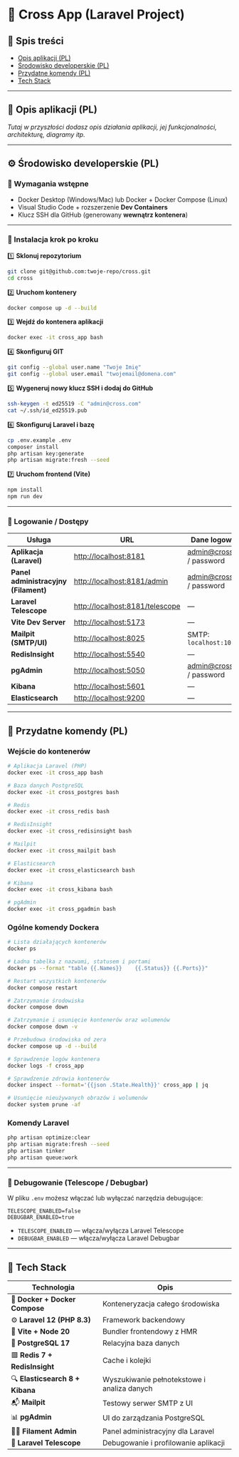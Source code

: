 # 🚀 Cross App (Laravel Project)

## 🧭 Spis treści

-   [Opis aplikacji (PL)](#-opis-aplikacji-pl)
-   [Środowisko developerskie (PL)](#️-środowisko-developerskie-pl)
-   [Przydatne komendy (PL)](#-przydatne-komendy-pl)
-   [Tech Stack](#-tech-stack)

---

## 📌 Opis aplikacji (PL)

_Tutaj w przyszłości dodasz opis działania aplikacji, jej funkcjonalności, architekturę, diagramy itp._

---

## ⚙️ Środowisko developerskie (PL)

### 🧱 Wymagania wstępne

-   Docker Desktop (Windows/Mac) lub Docker + Docker Compose (Linux)
-   Visual Studio Code + rozszerzenie **Dev Containers**
-   Klucz SSH dla GitHub (generowany **wewnątrz kontenera**)

---

### 🧩 Instalacja krok po kroku

1️⃣ **Sklonuj repozytorium**

```bash
git clone git@github.com:twoje-repo/cross.git
cd cross
```

2️⃣ **Uruchom kontenery**

```bash
docker compose up -d --build
```

3️⃣ **Wejdź do kontenera aplikacji**

```bash
docker exec -it cross_app bash
```

4️⃣ **Skonfiguruj GIT**

```bash
git config --global user.name "Twoje Imię"
git config --global user.email "twojemail@domena.com"
```

5️⃣ **Wygeneruj nowy klucz SSH i dodaj do GitHub**

```bash
ssh-keygen -t ed25519 -C "admin@cross.com"
cat ~/.ssh/id_ed25519.pub
```

6️⃣ **Skonfiguruj Laravel i bazę**

```bash
cp .env.example .env
composer install
php artisan key:generate
php artisan migrate:fresh --seed
```

7️⃣ **Uruchom frontend (Vite)**

```bash
npm install
npm run dev
```

---

### 🔐 Logowanie / Dostępy

| Usługa                               | URL                                                                | Dane logowania             |
| ------------------------------------ | ------------------------------------------------------------------ | -------------------------- |
| **Aplikacja (Laravel)**              | [http://localhost:8181](http://localhost:8181)                     | admin@cross.com / password |
| **Panel administracyjny (Filament)** | [http://localhost:8181/admin](http://localhost:8181/admin)         | admin@cross.com / password |
| **Laravel Telescope**                | [http://localhost:8181/telescope](http://localhost:8181/telescope) | —                          |
| **Vite Dev Server**                  | [http://localhost:5173](http://localhost:5173)                     | —                          |
| **Mailpit (SMTP/UI)**                | [http://localhost:8025](http://localhost:8025)                     | SMTP: `localhost:1025`     |
| **RedisInsight**                     | [http://localhost:5540](http://localhost:5540)                     | —                          |
| **pgAdmin**                          | [http://localhost:5050](http://localhost:5050)                     | admin@cross.com / password |
| **Kibana**                           | [http://localhost:5601](http://localhost:5601)                     | —                          |
| **Elasticsearch**                    | [http://localhost:9200](http://localhost:9200)                     | —                          |

---

## 🧰 Przydatne komendy (PL)

### Wejście do kontenerów

```bash
# Aplikacja Laravel (PHP)
docker exec -it cross_app bash

# Baza danych PostgreSQL
docker exec -it cross_postgres bash

# Redis
docker exec -it cross_redis bash

# RedisInsight
docker exec -it cross_redisinsight bash

# Mailpit
docker exec -it cross_mailpit bash

# Elasticsearch
docker exec -it cross_elasticsearch bash

# Kibana
docker exec -it cross_kibana bash

# pgAdmin
docker exec -it cross_pgadmin bash
```

### Ogólne komendy Dockera

```bash
# Lista działających kontenerów
docker ps

# Ładna tabelka z nazwami, statusem i portami
docker ps --format "table {{.Names}}	{{.Status}}	{{.Ports}}"

# Restart wszystkich kontenerów
docker compose restart

# Zatrzymanie środowiska
docker compose down

# Zatrzymanie i usunięcie kontenerów oraz wolumenów
docker compose down -v

# Przebudowa środowiska od zera
docker compose up -d --build

# Sprawdzenie logów kontenera
docker logs -f cross_app

# Sprawdzenie zdrowia kontenerów
docker inspect --format='{{json .State.Health}}' cross_app | jq

# Usunięcie nieużywanych obrazów i wolumenów
docker system prune -af
```

### Komendy Laravel

```bash
php artisan optimize:clear
php artisan migrate:fresh --seed
php artisan tinker
php artisan queue:work
```

---

### 🔧 Debugowanie (Telescope / Debugbar)

W pliku `.env` możesz włączać lub wyłączać narzędzia debugujące:

```dotenv
TELESCOPE_ENABLED=false
DEBUGBAR_ENABLED=true
```

-   `TELESCOPE_ENABLED` — włącza/wyłącza Laravel Telescope
-   `DEBUGBAR_ENABLED` — włącza/wyłącza Laravel Debugbar

---

## 🧩 Tech Stack

| Technologia                     | Opis                                        |
| ------------------------------- | ------------------------------------------- |
| 🐳 **Docker + Docker Compose**  | Konteneryzacja całego środowiska            |
| ⚙️ **Laravel 12 (PHP 8.3)**     | Framework backendowy                        |
| 🧰 **Vite + Node 20**           | Bundler frontendowy z HMR                   |
| 🐘 **PostgreSQL 17**            | Relacyjna baza danych                       |
| 🟥 **Redis 7 + RedisInsight**   | Cache i kolejki                             |
| 🔍 **Elasticsearch 8 + Kibana** | Wyszukiwanie pełnotekstowe i analiza danych |
| 📬 **Mailpit**                  | Testowy serwer SMTP z UI                    |
| 📊 **pgAdmin**                  | UI do zarządzania PostgreSQL                |
| 🧑‍💻 **Filament Admin**           | Panel administracyjny dla Laravel           |
| 🧠 **Laravel Telescope**        | Debugowanie i profilowanie aplikacji        |

